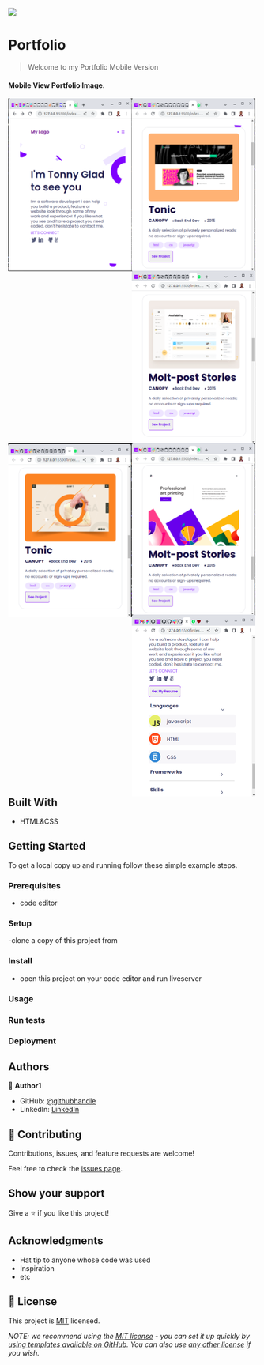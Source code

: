 ![](https://github.com/tonnymuchui/Portfolio.git)

# Portfolio

> Welcome to my Portfolio Mobile Version

#### Mobile View Portfolio Image.

<img align="left" width="250" src="/images/portfolio.png" alt="Portfolio Mobile View" />
<img align="left" width="250" src="/images/screen-1.png" alt="Portfolio Mobile View" />
<img align="left" width="250" src="/images/screen-2.png" alt="Portfolio Mobile View" />
<img align="left" width="250" src="/images/screen-3.png" alt="Portfolio Mobile View" />
<img align="left" width="250" src="/images/screen-4.png" alt="Portfolio Mobile View" />
<img align="left" width="250" src="/images/screen-6.png" alt="Portfolio Mobile View" />

## Built With

- HTML&CSS

## Getting Started

To get a local copy up and running follow these simple example steps.

### Prerequisites
- code editor
### Setup
-clone a copy of this project from 
### Install
- open this project on your code editor and run liveserver
### Usage

### Run tests

### Deployment



## Authors

👤 **Author1**

- GitHub: [@githubhandle](https://github.com/tonnymuchui/Portfolio.git)
- LinkedIn: [LinkedIn](https://www.linkedin.com/in/tonny-muchui-murungi-9b549a174/)


## 🤝 Contributing

Contributions, issues, and feature requests are welcome!

Feel free to check the [issues page](../../issues/).

## Show your support

Give a ⭐️ if you like this project!

## Acknowledgments

- Hat tip to anyone whose code was used
- Inspiration
- etc

## 📝 License

This project is [MIT](./LICENSE) licensed.

_NOTE: we recommend using the [MIT license](https://choosealicense.com/licenses/mit/) - you can set it up quickly by [using templates available on GitHub](https://docs.github.com/en/communities/setting-up-your-project-for-healthy-contributions/adding-a-license-to-a-repository). You can also use [any other license](https://choosealicense.com/licenses/) if you wish._